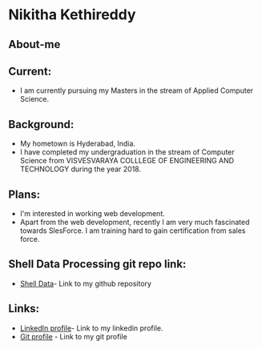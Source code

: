 # Nikitha Kethireddy

## About-me

## Current: 
- I am currently pursuing my Masters in the stream of Applied Computer Science.

## Background: 
- My hometown is Hyderabad, India.
-  I have completed my undergraduation in the stream of Computer Science from VISVESVARAYA COLLLEGE OF ENGINEERING AND TECHNOLOGY during the year 2018.

## Plans: 
- I'm interested in working web development.
- Apart from the web development, recently I am very much fascinated towards SlesForce. I am training hard to gain certification from sales force.

## Shell Data Processing git repo link:
- [Shell Data](https://github.com/nikithakethireddy1996/shell-data-processing)- Link to my github repository


## Links:
- [LinkedIn profile](https://www.linkedin.com/in/nikitha-kethi-13b67b184/)- Link to my linkedin profile.
- [Git profile](https://github.com/nikithakethireddy1996) - Link to my git profile
